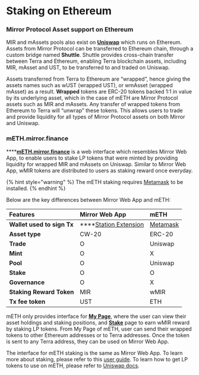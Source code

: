 # Staking on Ethereum

### Mirror Protocol Asset support on Ethereum

MIR and mAssets pools also exist on [**Uniswap**](https://app.uniswap.org/#/swap) which runs on Ethereum. Assets from Mirror Protocol can be transferred to Ethereum chain, through a custom bridge named **Shuttle**. Shuttle provides cross-chain transfer between Terra and Ethereum, enabling Terra blockchain assets, including MIR, mAsset and UST, to be transferred to and traded on Uniswap.   
  
Assets transferred from Terra to Ethereum are “wrapped”, hence giving the assets names such as wUST \(wrapped UST\), or wmAsset \(wrapped mAsset\) as a result. **Wrapped** tokens are ERC-20 tokens backed 1:1 in value by its underlying asset, which in the case of mETH are Mirror Protocol assets such as MIR and mAssets. Any transfer of wrapped tokens from Ethereum to Terra will “unwrap” these tokens. This allows users to trade and provide liquidity for all types of Mirror Protocol assets on both Mirror and Uniswap. 

### mETH.mirror.finance

\*\*\*\*[**mETH.mirror.finance**](https://meth.mirror.finance/) is a web interface which resembles Mirror Web App, to enable users to stake LP tokens that were minted by providing liquidity for wrapped MIR and mAssets on Uniswap. Similar to Mirror Web App, wMIR tokens are distributed to users as staking reward once everyday. 

{% hint style="warning" %}
The mETH staking requires [Metamask](https://metamask.io) to be installed. 
{% endhint %}

Below are the key differences between Mirror Web App and mETH:  

| Features | **Mirror Web App** | **mETH** |
| :--- | :--- | :--- |
| **Wallet used to sign Tx** | \*\*\*\*[Station Extension](../getting-started/#terra-station-extension) | [Metamask](https://metamask.io/) |
| **Asset type** | CW-20 | ERC-20 |
| **Trade** | O | Uniswap |
| **Mint** | O | X |
| **Pool** | O | Uniswap |
| **Stake** | O | O |
| **Governance** | O | X |
| **Staking Reward Token** | MIR | wMIR |
| **Tx fee token** | UST | ETH |

mETH only provides interface for [**My Page**](https://app-staging.mirror.finance/my), where the user can view their asset holdings and staking positions, and [**Stake**](https://app-staging.mirror.finance/stake) page to earn wMIR reward by staking LP tokens. From My Page of mETH, user can send their wrapped tokens to other Ethereum addresses or to Terra addresses. Once the token is sent to any Terra address, they can be used on Mirror Web App.   
  
The interface for mETH staking is the same as Mirror Web App. To learn more about staking, please refer to this [user guide](staking_guide.md). To learn how to get LP tokens to use on mETH, please refer to [Uniswap docs](https://uniswap.org/docs/v2/).   
  


